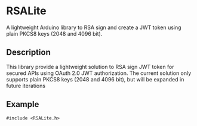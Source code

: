 # RSALite

A lightweight Arduino library to RSA sign and create a JWT token using plain PKCS8 keys (2048 and 4096 bit).

## Description

This library provide a lightweight solution to RSA sign JWT token for secured APIs using OAuth 2.0 JWT authorization.  The current solution only supports plain PKCS8 keys (2048 and 4096 bit), but will be expanded in future iterations

## Example

```
#include <RSALite.h>
```
